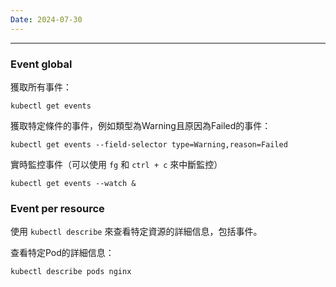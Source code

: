 ```yaml
---
Date: 2024-07-30
---
```

---
### Event global
獲取所有事件：

```shell
kubectl get events
```

獲取特定條件的事件，例如類型為Warning且原因為Failed的事件：

```shell
kubectl get events --field-selector type=Warning,reason=Failed
```

實時監控事件（可以使用 `fg` 和 `ctrl + c` 來中斷監控）

```shell
kubectl get events --watch &
```
### Event per resource
使用 `kubectl describe` 來查看特定資源的詳細信息，包括事件。

查看特定Pod的詳細信息：
```shell
kubectl describe pods nginx
```